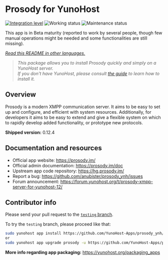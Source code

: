 <!--
N.B.: This README was automatically generated by <https://github.com/YunoHost/apps/tree/master/tools/readme_generator>
It shall NOT be edited by hand.
-->
# Prosody for YunoHost

[![Integration level](https://dash.yunohost.org/integration/prosody.svg)](https://ci-apps.yunohost.org/ci/apps/prosody/) ![Working status](https://ci-apps.yunohost.org/ci/badges/prosody.status.svg) ![Maintenance status](https://ci-apps.yunohost.org/ci/badges/prosody.maintain.svg)

This app is in Beta maturity (reported to work by several people, though few manual operations might be needed and some functionalities are still missing).

*[Read this README in other languages.](./ALL_README.md)*

> *This package allows you to install Prosody quickly and simply on a YunoHost server.*  
> *If you don't have YunoHost, please consult [the guide](https://yunohost.org/install) to learn how to install it.*

## Overview

Prosody is a modern XMPP communication server. It aims to be easy to set up and configure, and efficient with system resources. Additionally, for developers it aims to be easy to extend and give a flexible system on which to rapidly develop added functionality, or prototype new protocols.

**Shipped version:** 0.12.4

## Documentation and resources

* Official app website: <https://prosody.im/>
* Official admin documentation: <https://prosody.im/doc>
* Upstream app code repository: <https://hg.prosody.im/>
* Report a bug: <https://github.com/anubister/prosody_ynh/issues>
* Forum announcement: <https://forum.yunohost.org/t/prosody-xmpp-server-for-yunohost-12/>

## Contributor info

Please send your pull request to the [`testing` branch](https://github.com/YunoHost-Apps/prosody_ynh/tree/testing).

To try the `testing` branch, please proceed like that:

```bash
sudo yunohost app install https://github.com/YunoHost-Apps/prosody_ynh/tree/testing --debug
or
sudo yunohost app upgrade prosody -u https://github.com/YunoHost-Apps/prosody_ynh/tree/testing --debug
```

**More info regarding app packaging:** <https://yunohost.org/packaging_apps>
